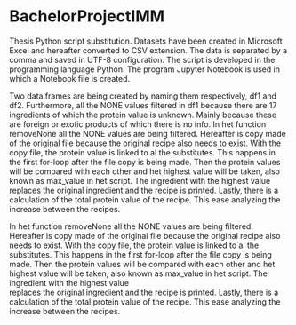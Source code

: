 # BachelorProjectIMM
Thesis Python script substitution.
Datasets have been created in Microsoft Excel and hereafter converted to CSV extension. The data is separated by a comma and saved in UTF-8 configuration. 
The script is developed in the programming language Python. The program Jupyter Notebook is used in which a Notebook file is created.

Two data frames are being created by naming them respectively, df1 and df2. Furthermore, all the NONE values filtered in df1 because there are 17 ingredients of which the protein value is unknown. Mainly because these are foreign or exotic products of which there is no info.
In het function removeNone all the NONE values are being filtered. Hereafter is copy made of the original file because the original recipe also needs to exist. With the copy file, the protein value is linked to al the substitutes. This happens in the first for-loop after the file copy is being made. Then the protein values will be compared with each other and het highest value will be taken, also known as max_value in het script. The ingredient with the highest value replaces the original ingredient and the recipe is printed. Lastly, there is a calculation of the total protein value of the recipe. This ease analyzing the increase between the recipes. 

In het function removeNone all the NONE values are being filtered. Hereafter is copy made of the original file because the original recipe also needs to exist. With the copy file, the protein value is linked to al the substitutes. This happens in the first for-loop after the file copy is being made. Then the protein values will be compared with each other and het highest value will be taken, also known as max_value in het script. The ingredient with the highest value                                    
replaces the original ingredient and the recipe is printed. Lastly, there is a calculation of the total protein value of the recipe. This ease analyzing the increase between the recipes. 
